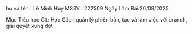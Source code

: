 họ và tên : Lê Minh Huy
MSSV : 222509
Ngày Làm Bài:20/09/2025

Mục Tiêu học Git: Học Cách quản lý phiên bản, tạo và làm việc với branch, giải quyết xung đột 
